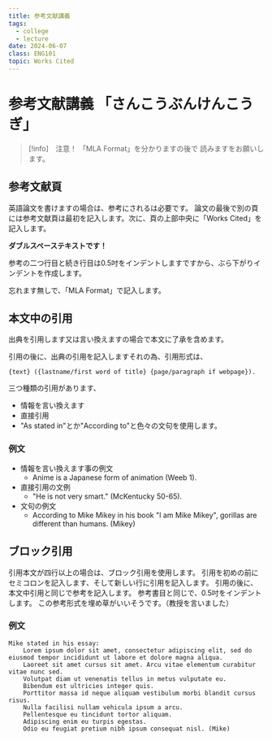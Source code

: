 ```yaml
---
title: 参考文献講義
tags: 
  - college
  - lecture
date: 2024-06-07
class: ENG101
topic: Works Cited
---
```


# 参考文献講義 「さんこうぶんけんこうぎ」

> [!info]　注意！
> 「MLA Format」を分かりますの後で
読みますをお願いします。

## 参考文献頁

英語論文を書けますの場合は、参考にされるは必要です。
論文の最後で別の頁には参考文献頁は最初を記入します。次に、頁の上部中央に「Works Cited」を記入します。

**ダブルスペーステキストです！**

参考の二つ行目と続き行目は0.5吋をインデントしますですから、ぶら下がりインデントを作成します。

忘れます無しで、「MLA Format」で記入します。

## 本文中の引用

出典を引用します又は言い換えますの場合で本文に了承を含めます。

引用の後に、出典の引用を記入しますそれの為、引用形式は、
```
{text} ({lastname/first word of title} {page/paragraph if webpage}).
```

三つ種類の引用があります、
- 情報を言い換えます
- 直接引用
- "As stated in"とか"According to"と色々の文句を使用します。

### 例文

- 情報を言い換えます事の例文
	- Anime is a Japanese form of animation (Weeb 1).
- 直接引用の文例
	- "He is not very smart." (McKentucky 50-65).
- 文句の例文
	- According to Mike Mikey in his book "I am Mike Mikey", gorillas are different than humans. (Mikey)
	
## ブロック引用 

引用本文が四行以上の場合は、ブロック引用を使用します。
引用を初めの前にセミコロンを記入します、そして新しい行に引用を記入します。
引用の後に、本文中引用と同じで参考を記入します。
参考書目と同じで、0.5吋をインデントします。
この参考形式を埋め草がいいそうです。（教授を言いました）

### 例文

```
Mike stated in his essay:
	Lorem ipsum dolor sit amet, consectetur adipiscing elit, sed do eiusmod tempor incididunt ut labore et dolore magna aliqua.
	Laoreet sit amet cursus sit amet. Arcu vitae elementum curabitur vitae nunc sed. 
	Volutpat diam ut venenatis tellus in metus vulputate eu. 
	Bibendum est ultricies integer quis. 
	Porttitor massa id neque aliquam vestibulum morbi blandit cursus risus. 
	Nulla facilisi nullam vehicula ipsum a arcu. 
	Pellentesque eu tincidunt tortor aliquam. 
	Adipiscing enim eu turpis egestas. 
	Odio eu feugiat pretium nibh ipsum consequat nisl. (Mike)
```